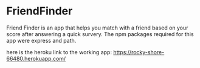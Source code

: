 # FriendFinder
Friend Finder is an app that helps you match with a friend based on your score after answering a quick survery.
The npm packages required for this app were express and path.

here is the heroku link to the working app:
https://rocky-shore-66480.herokuapp.com/
